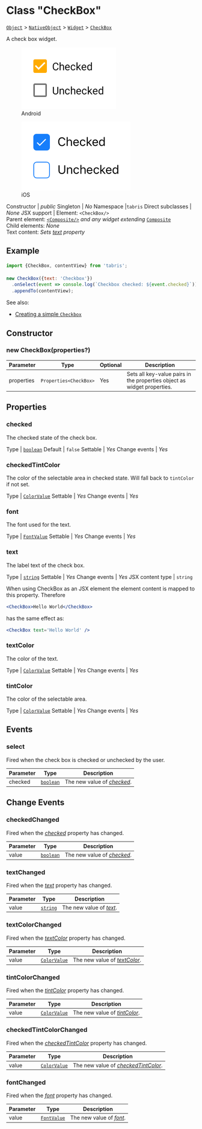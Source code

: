 ---
---
# Class "CheckBox"

<span style="white-space:nowrap;">[`Object`](https://developer.mozilla.org/en-US/docs/Web/JavaScript/Reference/Global_Objects/Object)</span> > <span style="white-space:nowrap;">[`NativeObject`](NativeObject.md)</span> > <span style="white-space:nowrap;">[`Widget`](Widget.md)</span> > <span style="white-space:nowrap;">[`CheckBox`](CheckBox.md)</span>

A check box widget.


<div class="tabris-image"><figure><div><img srcset="img\android\CheckBox.png 2x" src="img\android\CheckBox.png" alt="CheckBox on Android"/></div><figcaption>Android</figcaption></figure><figure><div><img srcset="img\ios\CheckBox.png 2x" src="img\ios\CheckBox.png" alt="CheckBox on iOS"/></div><figcaption>iOS</figcaption></figure></div>

Constructor | *public*
Singleton | *No*
Namespace |`tabris`
Direct subclasses | *None*
JSX support | Element: `<CheckBox/>`<br/>Parent element: [`<Composite/>`](Composite.md) *and any widget extending* <span style="white-space:nowrap;">[`Composite`](Composite.md)</span><br/>Child elements: *None*<br/>Text content: *Sets [text](#text) property*<br/>

## Example
```js
import {CheckBox, contentView} from 'tabris';

new CheckBox({text: 'Checkbox'})
  .onSelect(event => console.log(`Checkbox checked: ${event.checked}`))
  .appendTo(contentView);
```

See also:

- [Creating a simple `Checkbox`](https://github.com/eclipsesource/tabris-js/tree/v3.0.0-rc1/snippets/checkbox.js)

## Constructor

### new CheckBox(properties?)

Parameter|Type|Optional|Description
-|-|-|-
properties | <span style="white-space:nowrap;">`Properties<CheckBox>`</span> | Yes | Sets all key-value pairs in the properties object as widget properties.

## Properties

### checked


The checked state of the check box.

Type | <span style="white-space:nowrap;">[`boolean`](https://developer.mozilla.org/en-US/docs/Web/JavaScript/Data_structures#Boolean_type)</span>
Default | `false`
Settable | *Yes*
Change events | *Yes*




### checkedTintColor


The color of the selectable area in checked state. Will fall back to `tintColor` if not set.

Type | <span style="white-space:nowrap;">[`ColorValue`](../types.md#colorvalue)</span>
Settable | *Yes*
Change events | *Yes*




### font


The font used for the text.

Type | <span style="white-space:nowrap;">[`FontValue`](../types.md#fontvalue)</span>
Settable | *Yes*
Change events | *Yes*




### text


The label text of the check box.

Type | <span style="white-space:nowrap;">[`string`](https://developer.mozilla.org/en-US/docs/Web/JavaScript/Data_structures#String_type)</span>
Settable | *Yes*
Change events | *Yes*
JSX content type | `string`




When using CheckBox as an JSX element the element content is mapped to this property. Therefore
```jsx
<CheckBox>Hello World</CheckBox>
```
 has the same effect as:
```jsx
<CheckBox text='Hello World' />
```


### textColor


The color of the text.

Type | <span style="white-space:nowrap;">[`ColorValue`](../types.md#colorvalue)</span>
Settable | *Yes*
Change events | *Yes*




### tintColor


The color of the selectable area.

Type | <span style="white-space:nowrap;">[`ColorValue`](../types.md#colorvalue)</span>
Settable | *Yes*
Change events | *Yes*





## Events

### select

Fired when the check box is checked or unchecked by the user.

Parameter|Type|Description
-|-|-
checked | <span style="white-space:nowrap;">[`boolean`](https://developer.mozilla.org/en-US/docs/Web/JavaScript/Data_structures#Boolean_type)</span> | The new value of *[checked](#checked)*.

## Change Events

### checkedChanged

Fired when the [*checked*](#checked) property has changed.

Parameter|Type|Description
-|-|-
value | <span style="white-space:nowrap;">[`boolean`](https://developer.mozilla.org/en-US/docs/Web/JavaScript/Data_structures#Boolean_type)</span> | The new value of [*checked*](#checked).

### textChanged

Fired when the [*text*](#text) property has changed.

Parameter|Type|Description
-|-|-
value | <span style="white-space:nowrap;">[`string`](https://developer.mozilla.org/en-US/docs/Web/JavaScript/Data_structures#String_type)</span> | The new value of [*text*](#text).

### textColorChanged

Fired when the [*textColor*](#textcolor) property has changed.

Parameter|Type|Description
-|-|-
value | <span style="white-space:nowrap;">[`ColorValue`](../types.md#colorvalue)</span> | The new value of [*textColor*](#textcolor).

### tintColorChanged

Fired when the [*tintColor*](#tintcolor) property has changed.

Parameter|Type|Description
-|-|-
value | <span style="white-space:nowrap;">[`ColorValue`](../types.md#colorvalue)</span> | The new value of [*tintColor*](#tintcolor).

### checkedTintColorChanged

Fired when the [*checkedTintColor*](#checkedtintcolor) property has changed.

Parameter|Type|Description
-|-|-
value | <span style="white-space:nowrap;">[`ColorValue`](../types.md#colorvalue)</span> | The new value of [*checkedTintColor*](#checkedtintcolor).

### fontChanged

Fired when the [*font*](#font) property has changed.

Parameter|Type|Description
-|-|-
value | <span style="white-space:nowrap;">[`FontValue`](../types.md#fontvalue)</span> | The new value of [*font*](#font).

